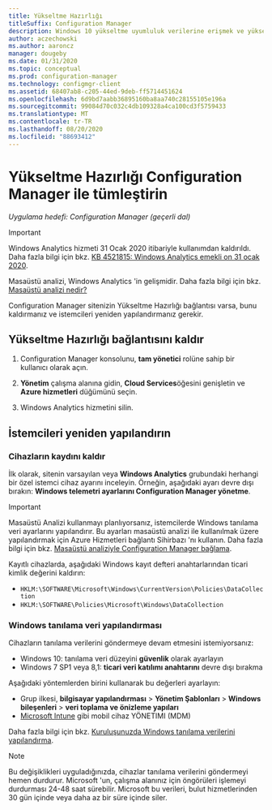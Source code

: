 ```yaml
---
title: Yükseltme Hazırlığı
titleSuffix: Configuration Manager
description: Windows 10 yükseltme uyumluluk verilerine erişmek ve yükseltme veya düzeltme için hedef cihazlara Yükseltme Hazırlığı Configuration Manager ile tümleştirin.
author: aczechowski
ms.author: aaroncz
manager: dougeby
ms.date: 01/31/2020
ms.topic: conceptual
ms.prod: configuration-manager
ms.technology: configmgr-client
ms.assetid: 68407ab8-c205-44ed-9deb-ff5714451624
ms.openlocfilehash: 6d9bd7aabb36895160ba8aa740c28155105e196a
ms.sourcegitcommit: 99084d70c032c4db109328a4ca100cd3f5759433
ms.translationtype: MT
ms.contentlocale: tr-TR
ms.lasthandoff: 08/20/2020
ms.locfileid: "88693412"
---
```

# <a name="integrate-upgrade-readiness-with-configuration-manager"></a>Yükseltme Hazırlığı Configuration Manager ile tümleştirin

*Uygulama hedefi: Configuration Manager (geçerli dal)*

> [!Important]  
> Windows Analytics hizmeti 31 Ocak 2020 itibariyle kullanımdan kaldırıldı. Daha fazla bilgi için bkz. [KB 4521815: Windows Analytics emekli on 31 ocak 2020](https://support.microsoft.com/help/4521815/windows-analytics-retirement).
>
> Masaüstü analizi, Windows Analytics 'in gelişmidir. Daha fazla bilgi için bkz. [Masaüstü analizi nedir?](../../../desktop-analytics/overview.md)

Configuration Manager sitenizin Yükseltme Hazırlığı bağlantısı varsa, bunu kaldırmanız ve istemcileri yeniden yapılandırmanız gerekir.

## <a name="remove-upgrade-readiness-connection"></a><a name="bkmk_remove"></a> Yükseltme Hazırlığı bağlantısını kaldır

1. Configuration Manager konsolunu, **tam yönetici** rolüne sahip bir kullanıcı olarak açın.

1. **Yönetim** çalışma alanına gidin, **Cloud Services**öğesini genişletin ve **Azure hizmetleri** düğümünü seçin.

1. Windows Analytics hizmetini silin.

## <a name="reconfigure-clients"></a>İstemcileri yeniden yapılandırın

### <a name="unenroll-devices"></a>Cihazların kaydını kaldır

İlk olarak, sitenin varsayılan veya **Windows Analytics** grubundaki herhangi bir özel istemci cihaz ayarını inceleyin. Örneğin, aşağıdaki ayarı devre dışı bırakın: **Windows telemetri ayarlarını Configuration Manager yönetme**.

> [!IMPORTANT]
> Masaüstü Analizi kullanmayı planlıyorsanız, istemcilerde Windows tanılama veri ayarlarını yapılandırır. Bu ayarları masaüstü analizi ile kullanılmak üzere yapılandırmak için Azure Hizmetleri bağlantı Sihirbazı 'nı kullanın. Daha fazla bilgi için bkz. [Masaüstü analiziyle Configuration Manager bağlama](../../../desktop-analytics/connect-configmgr.md).

Kayıtlı cihazlarda, aşağıdaki Windows kayıt defteri anahtarlarından ticari kimlik değerini kaldırın:

- `HKLM:\SOFTWARE\Microsoft\Windows\CurrentVersion\Policies\DataCollection`
- `HKLM:\SOFTWARE\Policies\Microsoft\Windows\DataCollection`

### <a name="windows-diagnostic-data-configuration"></a>Windows tanılama veri yapılandırması

Cihazların tanılama verilerini göndermeye devam etmesini istemiyorsanız:

- Windows 10: tanılama veri düzeyini **güvenlik** olarak ayarlayın
- Windows 7 SP1 veya 8,1: **ticari veri katılımı anahtarını** devre dışı bırakma

Aşağıdaki yöntemlerden birini kullanarak bu değerleri ayarlayın:

- Grup ilkesi, **bilgisayar yapılandırması**  >  **Yönetim Şablonları**  >  **Windows bileşenleri**  >  **veri toplama ve önizleme yapıları**
- [Microsoft Intune](/intune/device-restrictions-windows-10#reporting-and-telemetry) gibi mobil cihaz YÖNETIMI (MDM)

Daha fazla bilgi için bkz. [Kuruluşunuzda Windows tanılama verilerini yapılandırma](/windows/privacy/configure-windows-diagnostic-data-in-your-organization).

> [!NOTE]  
> Bu değişiklikleri uyguladığınızda, cihazlar tanılama verilerini göndermeyi hemen durdurur. Microsoft 'un, çalışma alanınız için öngörüleri işlemeyi durdurması 24-48 saat sürebilir. Microsoft bu verileri, bulut hizmetlerinden 30 gün içinde veya daha az bir süre içinde siler.

<!--
Upgrade Readiness is a part of [Windows Analytics](/windows/deployment/upgrade/manage-windows-upgrades-with-upgrade-readiness). It allows you to assess and analyze the readiness of devices in your environment for an upgrade to Windows 10. Integrate Upgrade Readiness with Configuration Manager to access client upgrade compatibility data in the Configuration Manager console. Then use this data to create collections, and target devices for upgrade or remediation.



## Configure clients

Upgrade Readiness relies on Windows Analytics data. In order for Upgrade Readiness to receive sufficient data, configure the following prerequisites:

- Configure all clients with a *commercial ID key*  

- Configure Windows 10 clients for Windows Analytics to report at least basic level data  

- For clients running Windows 7 or 8.1:  

    - Install the updates as described in [Get started with Upgrade Readiness](/windows/deployment/upgrade/upgrade-readiness-get-started)  

    - Enable Windows Analytics client settings  

Configure these settings using Configuration Manager client settings. For more information, see [Use Windows Analytics](monitor-windows-analytics.md).

> [!NOTE]  
> Deploying the correct prerequisite updates and configuring client settings should be sufficient in most environments. If you encounter issues with Upgrade Readiness not receiving data from devices in your environment, then some of these issues may be addressed by using the [Upgrade Readiness deployment script](/windows/deployment/upgrade/upgrade-readiness-deployment-script). 



## Connect Configuration Manager to Upgrade Readiness

Use the [Azure services wizard](../../servers/deploy/configure/azure-services-wizard.md) to simplify the process of configuring Azure services you use with Configuration Manager. To connect Configuration Manager with Upgrade Readiness, create an Azure Active Directory (Azure AD) app registration of type *Web app / API* in the [Azure portal](https://portal.azure.com). For more information about how to create an app registration, see [Register your application with your Azure AD tenant](/azure/active-directory/active-directory-app-registration). 

In the Azure portal, give following permissions to your newly registered web app:
- *Reader* permissions to the resource group that contains the Log Analytics workspace with your Upgrade Readiness data
- *Contributor* permissions to the Log Analytics workspace that hosts your Upgrade Readiness data

The Azure services wizard uses this app registration to allow Configuration Manager to communicate securely with Azure AD and connect your infrastructure to your Upgrade Readiness data.

> [!IMPORTANT]  
> Grant permissions to the app itself, not to an Azure AD user identity. It's the registered app that accesses the data on behalf of your Configuration Manager infrastructure. To grant the permissions, search for the name of the app registration in the **Add users** area when assigning the permission. 
> 
> This process is the same as when providing Configuration Manager with permissions to Log Analytics. These steps must be completed before the app registration is imported into Configuration Manager with the *Azure services wizard*.
> 
> For more information, see [Connect Configuration Manager to Log Analytics](/azure/log-analytics/log-analytics-sccm).


### Use the Azure Wizard to create the connection

Follow the instructions in [Configure Azure services](../../servers/deploy/configure/azure-services-wizard.md) to create a connection to Upgrade Readiness by importing the web app registration you created above. 

If the web app import was successful and the correct permissions are assigned in the Azure portal, the *Configuration* page pre-populates the following values:   
-  Azure subscriptions  
-  Azure resource group  
-  Windows Analytics workspace  

More than one resource group or workspace is available in the following circumstances: 
- If the registered Azure AD web app has *Contributor* permissions on more than one resource group   
- If the selected resource group has more than one Log Analytics workspace  



## View and use Upgrade Readiness information in Configuration Manager

After you've integrated Upgrade Readiness with Configuration Manager, you can view the analysis of your clients' upgrade readiness.

1. In the Configuration Manager console, go to the **Monitoring** workspace, and select the **Upgrade Readiness** node.  

2. Review the data. For example:  
    - The upgrade readiness state  
    - The percent of Windows devices that are reporting data  

3. Filter the dashboard to view data for devices in specific collections.  

4. View the devices in a particular readiness state, and then create a dynamic collection for those devices. Then use that collection to upgrade those devices, or take action to remediate devices that are in a blocked state.  

> [!Note]  
> The site synchronizes data with Upgrade Readiness once a week. To manually trigger synchronization:
> 1. In the Configuration Manager console, go to the **Administration** workspace, expand **Cloud Services**, and select the **Azure Services** node.  
> 2. Select the Upgrade Readiness connection from the list.  
> 3. In the ribbon, select the option to synchronize.  



## Next steps

- [Upgrade Windows to the latest version](../../../osd/deploy-use/upgrade-windows-to-the-latest-version.md)  
- [Create a task sequence to upgrade an OS](../../../osd/deploy-use/create-a-task-sequence-to-upgrade-an-operating-system.md)  
- [Create phased deployments](../../../osd/deploy-use/create-phased-deployment-for-task-sequence.md)